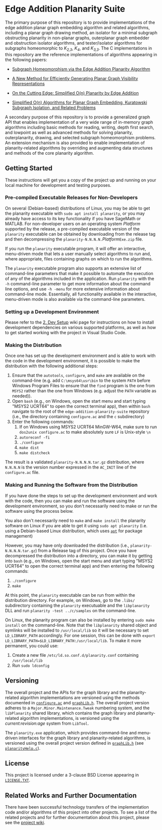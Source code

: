 # Edge Addition Planarity Suite

The primary purpose of this repository is to provide implementations of the edge addition planar graph embedding algorithm and related algorithms, including a planar graph drawing method, an isolator for a minimal subgraph obstructing planarity in non-planar graphs, outerplanar graph embedder and obstruction isolator algorithms, and tester/isolator algorithms for subgraphs homeomorphic to _K<sub>2,3</sub>_, _K<sub>4</sub>_, and _K<sub>3,3</sub>_. The C implementations in this repository are the reference implementations of algorithms appearing in the following papers:

* [Subgraph Homeomorphism via the Edge Addition Planarity Algorithm](http://dx.doi.org/10.7155/jgaa.00268)

* [A New Method for Efficiently Generating Planar Graph Visibility Representations](http://dx.doi.org/10.1007/11618058_47)

* [On the Cutting Edge: Simplified O(n) Planarity by Edge Addition](http://dx.doi.org/10.7155/jgaa.00091)

* [Simplified O(n) Algorithms for Planar Graph Embedding, Kuratowski Subgraph Isolation, and Related Problems](https://dspace.library.uvic.ca/handle/1828/9918)

A secondary purpose of this repository is to provide a generalized graph API that enables implementation of a very wide range of in-memory graph algorithms including basic methods for reading, writing, depth first search, and lowpoint as well as advanced methods for solving planarity, outerplanarity, drawing, and selected subgraph homeomorphism problems. An extension mechanism is also provided to enable implementation of planarity-related algorithms by overriding and augmenting data structures and methods of the core planarity algorithm.

## Getting Started

These instructions will get you a copy of the project up and running on your local machine for development and testing purposes. 

### Pre-compiled Executable Releases for Non-Developers

On several (Debian-based) distributions of Linux, you may be able to get the planarity executable with `sudo apt install planarity`, or you may already have access to its key functionality if you have SageMath or MATLAB. For non-developer users on an operating system _Platform_ supported by the release, a pre-compiled executable version of the `planarity` executable can be obtained by downloading from the release tag and then decompressing the `planarity-N.N.N.N.`_Platform_`Exe.zip` file. 

If you run the `planarity` executable program, it will offer an interactive, menu-driven mode that lets a user manually select algorithms to run and, where appropriate, files containing graphs on which to run the algorithms. 

The `planarity` executable program also supports an extensive list of command-line parameters that make it possible to automate the execution of any of the algorithms included in the application. Run `planarity` with the `-h` command-line parameter to get more information about the command line options, and use `-h -menu` for more extensive information about command-line mode. Essentially, all functionality available in the interactive, menu-driven mode is also available via the command-line parameters.

### Setting up a Development Environment

Please refer to the [2. Dev Setup](https://github.com/graph-algorithms/edge-addition-planarity-suite/wiki/2.-Dev-Setup) wiki page for instructions on how to install development dependencies on various supported platforms, as well as how to get started working with the project in Visual Studio Code.

### Making the Distribution

Once one has set up the development environment and is able to work with the code in the development environment, it is possible to make the distribution with the following additional steps:

1. Ensure that the `autotools`, `configure`, and `make` are available on the command-line (e.g. add `C:\msys64\usr\bin` to the system `PATH` before Windows Program Files to ensure that the `find` program is the one from `MSYS2` rather than the one from Windows (e.g. adjust the `PATH` variable as needed)). 
2. Open `bash` (e.g., on Windows, open the start menu and start typing "MSYS2 UCRT64" to open the correct terminal app), then within `bash` navigate to the root of the `edge-addition-planarity-suite` repository (i.e., the directory containing `configure.ac` and the `c` subdirectory)
3. Enter the following commands:
    1. If on Windows using MSYS2 UCRT64 MinGW-W64, make sure to run `dos2unix configure.ac` to make absolutely sure `LF` is Unix-style `\n`
    2. `autoreconf -fi`
    3. `./configure`
    4. `make dist`
    5. `make distcheck`

The result is a validated `planarity-N.N.N.N.tar.gz` distribution, where `N.N.N.N` is the version number expressed in the `AC_INIT` line of the `configure.ac` file. 

### Making and Running the Software from the Distribution

If you have done the steps to set up the development environment and work with the code, then you can make and run the software using the development environment, so you don't necessarily need to make or run the software using the process below.

You also don't necessarily need to `make` and `make install` the planarity software on Linux if you are able to get it using `sudo apt planarity` (i.e. using a Debian-based Linux distribution, which uses [`apt`](https://en.wikipedia.org/wiki/APT_(software)) for package management)

However, you may have only downloaded the distribution (i.e., `planarity-N.N.N.N.tar.gz`) from a Release tag of this project. Once you have decompressed the distribution into a directory, you can make it by getting into `bash` (e.g., on Windows, open the start menu and start typing "MSYS2 UCRT64" to open the correct terminal app) and then entering the following commands: 
1. `./configure`
2. `make`

At this point, the `planarity` executable can be run from within the distribution directory. For example, on Windows, go to the `.libs/` subdirectory containing the `planarity` executuable and the `libplanarity` DLL and run `planarity -test ../c/samples` on the command-line. 

On Linux, the planarity program can also be installed by entering `sudo make install` on the command-line. Note that the `libplanarity` shared object and symlinks will be installed to `/usr/local/lib` so it will be necessary to set `LD_LIBRARY_PATH` accordingly. For one session, this can be done with `export LD_LIBRARY_PATH=$LD_LIBRARY_PATH:/usr/local/lib`. To make it more permanent, you could use:
1. Create a new file `/etc/ld.so.conf.d/planarity.conf` containing `/usr/local/lib`
2. Run `sudo ldconfig`

## Versioning

The overall project and the APIs for the graph library and the planarity-related algorithm implementations are versioned using the methods documented in [`configure.ac`](configure.ac) and [`graphLib.h`](c/graphLib/graphLib.h). The overall project version adheres to a `Major.Minor.Maintenance.Tweak` numbering system, and the `libPlanarity` shared library, which contains the graph library and planarity-related algorithm implementations, is versioned using the _current:revision:age_ system from `LibTool`.

The `planarity.exe` application, which provides command-line and menu-driven interfaces for the graph library and planarity-related algorithms, is versioned using the overall project version defined in [`graphLib.h`](c/graphLib/graphLib.h) (see [`planarityHelp.c`](c/planarityApp/planarityHelp.c)). 

## License

This project is licensed under a 3-clause BSD License appearing in [`LICENSE.TXT`](LICENSE.TXT).

## Related Works and Further Documentation

There have been successful technology transfers of the implementation code and/or algorithms of this project into other projects. To see a list of the related projects and for further documentation about this project, please see the [project wiki](https://github.com/graph-algorithms/edge-addition-planarity-suite/wiki).
